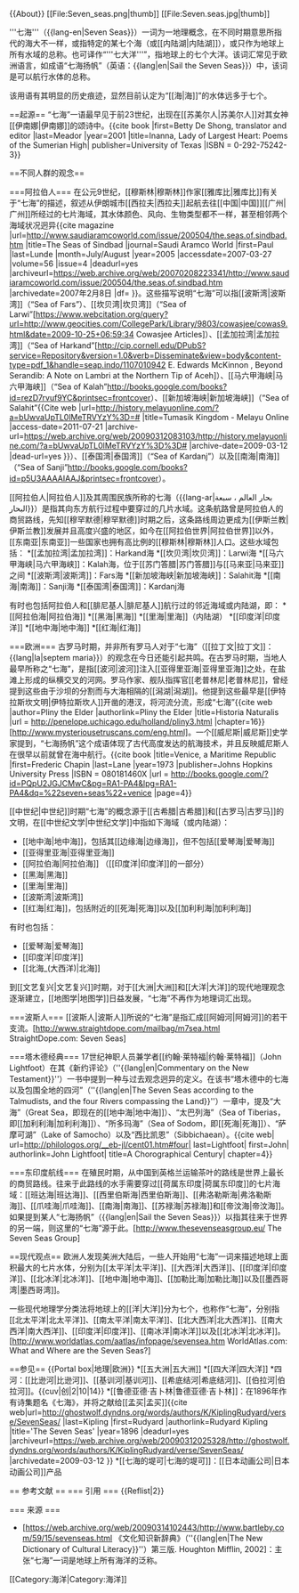 {{About}}
[[File:Seven_seas.png|thumb]]
[[File:Seven.seas.jpg|thumb]] 

'''七海'''（{{lang-en|Seven Seas}}）一词为一地理概念，在不同时期意思所指代的海大不一样，或指特定的某七个海（或[[内陆湖|内陆湖]]），或只作为地球上所有水域的总称。也可译作“'''七大洋'''”，指地球上的七个大洋。该词汇常见于欧洲语言，如成语“七海扬帆”（英语：{{lang|en|Sail the Seven Seas}}）中，该词是可以航行水体的总称。

该用语有其明显的历史痕迹，显然目前认定为“[[海|海]]”的水体远多于七个。

==起源==
“七海”一语最早见于前23世纪，出现在[[苏美尔人|苏美尔人]]对其女神[[伊南娜|伊南娜]]的颂诗中。<ref name="Meador">{{cite book |first=Betty De Shong, translator and editor |last=Meador |year=2001 |title=Inanna, Lady of Largest Heart: Poems of the Sumerian High| publisher=University of Texas |ISBN = 0-292-75242-3}}</ref> 

==不同人群的观念==

===阿拉伯人===
在公元9世纪，[[穆斯林|穆斯林]]作家[[雅库比|雅库比]]有关于“七海”的描述，叙述从伊朗城市[[西拉夫|西拉夫]]起航去往[[中国|中国]][[广州|广州]]所经过的七片海域，其水体颜色、风向、生物类型都不一样，甚至相邻两个海域状况迥异<ref name="Lunde">{{cite magazine |url=http://www.saudiaramcoworld.com/issue/200504/the.seas.of.sindbad.htm |title=The Seas of Sindbad |journal=Saudi Aramco World |first=Paul |last=Lunde |month=July/August |year=2005 |accessdate=2007-03-27 |volume=56 |issue=4 |deadurl=yes |archiveurl=https://web.archive.org/web/20070208223341/http://www.saudiaramcoworld.com/issue/200504/the.seas.of.sindbad.htm |archivedate=2007年2月8日 |df= }}</ref>。这些描写说明“七海”可以指[[波斯湾|波斯湾]]（“Sea of Fars”）、[[坎贝湾|坎贝湾]]（“Sea of Larwi”<ref>[https://www.webcitation.org/query?url=http://www.geocities.com/CollegePark/Library/9803/cowasjee/cowas9.html&date=2009-10-25+06:59:34  Cowasjee Articles<!-- Bot generated title -->]</ref>）、[[孟加拉湾|孟加拉湾]]（“Sea of Harkand”<ref>[http://cip.cornell.edu/DPubS?service=Repository&version=1.0&verb=Disseminate&view=body&content-type=pdf_1&handle=seap.indo/1107010942 E. Edwards McKinnon , Beyond Serandib: A Note on Lambri at the Northern Tip of Aceh<!-- Bot generated title -->]</ref>）、[[马六甲海峡|马六甲海峡]]（“Sea of Kalah”<ref name="MALA">http://books.google.com/books?id=rezD7rvuf9YC&printsec=frontcover</ref>）、[[新加坡海峡|新加坡海峡]]（“Sea of Salahit”<ref>{{Cite web |url=http://history.melayuonline.com/?a=bUwvaUpTL0lMeTRVYzY%3D=# |title=Tumasik Kingdom - Melayu Online<!-- Bot generated title --> |access-date=2011-07-21 |archive-url=https://web.archive.org/web/20090312083103/http://history.melayuonline.com/?a=bUwvaUpTL0lMeTRVYzY%3D%3D# |archive-date=2009-03-12 |dead-url=yes }}</ref>）、[[泰国湾|泰国湾]]（“Sea of Kardanj”<ref name="MALA" />）以及[[南海|南海]]（“Sea of Sanji”<ref>http://books.google.com/books?id=p5U3AAAAIAAJ&printsec=frontcover</ref>）。

[[阿拉伯人|阿拉伯人]]及其周围民族所称的七海（{{lang-ar|بحار العالم ، سبعة البحار}}）是指其向东方航行过程中要穿过的几片水域。这条航路曾是阿拉伯人的商贸路线，先知[[穆罕默德|穆罕默德]]时期之后，这条路线周边更成为[[伊斯兰教|伊斯兰教]]发展并且高度兴盛的地区，如今在[[阿拉伯世界|阿拉伯世界]]以外，[[东南亚|东南亚]]一些国家也拥有高比例的[[穆斯林|穆斯林]]人口。这些水域包括：
*[[孟加拉湾|孟加拉湾]]：Harkand海
*[[坎贝湾|坎贝湾]]：Larwi海
*[[马六甲海峡|马六甲海峡]]：Kalah海，位于[[苏门答腊|苏门答腊]]与[[马来亚|马来亚]]之间
*[[波斯湾|波斯湾]]：Fars海
*[[新加坡海峡|新加坡海峡]]：Salahit海
*[[南海|南海]]：Sanji海
*[[泰国湾|泰国湾]]：Kardanj海

有时也包括阿拉伯人和[[腓尼基人|腓尼基人]]航行过的邻近海域或内陆湖，即： 
*[[阿拉伯海|阿拉伯海]]
*[[黑海|黑海]]
*[[里海|里海]]（内陆湖）
*[[印度洋|印度洋]]
*[[地中海|地中海]]
*[[红海|红海]]

===欧洲===
古罗马时期，并非所有罗马人对于“七海”（[[拉丁文|拉丁文]]：{{lang|la|septem maria}}）的观念在今日还能引起共鸣。在古罗马时期，当地人最早所称之“七海”，是指[[波河|波河]]注入[[亚得里亚海|亚得里亚海]]之处，在盐滩上形成的纵横交叉的河网。罗马作家、舰队指挥官[[老普林尼|老普林尼]]，曾经提到这些由于沙坝的分割而与大海相隔的[[潟湖|潟湖]]。他提到这些最早是[[伊特拉斯坎文明|伊特拉斯坎人]]开凿的港汊，将河流分流，形成“七海”<ref name="Pliny">{{cite web |author=Pliny the Elder |authorlink=Pliny the Elder |title=Historia Naturalis |url = http://penelope.uchicago.edu/holland/pliny3.html |chapter=16}} [http://www.mysteriousetruscans.com/eng.html]</ref>。一个[[威尼斯|威尼斯]]史学家提到，“七海扬帆”这个成语体现了古代高度发达的航海技术，并且反映威尼斯人在很早以前就曾在海中航行。<ref name="Lane">{{cite book |title=Venice, a Maritime Republic |first=Frederic Chapin |last=Lane |year=1973 |publisher=Johns Hopkins University Press |ISBN = 080181460X |url = http://books.google.com/?id=PQpU2JGJCMwC&pg=RA1-PA4&lpg=RA1-PA4&dq=%22seven+seas%22+venice |page=4}}</ref>

[[中世纪|中世纪]]时期“七海”的概念源于[[古希腊|古希腊]]和[[古罗马|古罗马]]的文明，在[[中世纪文学|中世纪文学]]中指如下海域（或内陆湖）：
* [[地中海|地中海]]，包括其[[边缘海|边缘海]]，但不包括[[爱琴海|爱琴海]]
* [[亚得里亚海|亚得里亚海]]
* [[阿拉伯海|阿拉伯海]] （[[印度洋|印度洋]]的一部分）
* [[黑海|黑海]]
* [[里海|里海]]
* [[波斯湾|波斯湾]]
* [[红海|红海]]，包括附近的[[死海|死海]]以及[[加利利海|加利利海]]

有时也包括：
* [[爱琴海|爱琴海]]
* [[印度洋|印度洋]]
* [[北海_(大西洋)|北海]]

到[[文艺复兴|文艺复兴]]时期，对于[[大洲|大洲]]和[[大洋|大洋]]的现代地理观念逐渐建立，[[地图学|地图学]]日益发展，“七海”不再作为地理词汇出现。

===波斯人===
[[波斯人|波斯人]]所说的“七海”是指汇成[[阿姆河|阿姆河]]的若干支流。<ref name="Straight Dope">[http://www.straightdope.com/mailbag/m7sea.html StraightDope.com: Seven Seas]</ref>

===塔木德经典===
17世纪神职人员兼学者[[约翰·莱特福|约翰·莱特福]]（John Lightfoot）在其《新约评论》（''{{lang|en|Commentary on the New Testament}}''）一书中提到一种与过去观念迥异的定义。在该书“塔木德中的七海以及包围全地的四河”（''{{lang|en|The Seven Seas according to the Talmudists, and the four Rivers compassing the Land}}''）一章中，提及“大海”（Great Sea，即现在的[[地中海|地中海]]）、“太巴列海”（Sea of Tiberias，即[[加利利海|加利利海]]）、“所多玛海”（Sea of Sodom，即[[死海|死海]]）、“萨摩可湖”（Lake of Samocho）以及“西比凯恩”（Sibbichaean）。<ref name="Lightfoot">{{cite web| url=http://philologos.org/__eb-jl/cent01.htm#four| last=Lightfoot| first=John| authorlink=John Lightfoot| title=A Chorographical Century| chapter=4}}</ref>

===东印度航线===
在殖民时期，从中国到英格兰运输茶叶的路线是世界上最长的商贸路线。往来于此路线的水手需要穿过[[荷属东印度|荷属东印度]]的七片海域：[[班达海|班达海]]、[[西里伯斯海|西里伯斯海]]、[[弗洛勒斯海|弗洛勒斯海]]、[[爪哇海|爪哇海]]、[[南海|南海]]、[[苏禄海|苏禄海]]和[[帝汶海|帝汶海]]。如果提到某人“七海扬帆”（{{lang|en|Sail the Seven Seas}}）以指其往来于世界的另一端，则这里的“七海”源于此。<ref>[http://www.thesevenseasgroup.eu/ The Seven Seas Group]</ref>

==现代观点==
欧洲人发现美洲大陆后，一些人开始用“七海”一词来描述地球上面积最大的七片水体，分别为[[太平洋|太平洋]]、[[大西洋|大西洋]]、[[印度洋|印度洋]]、[[北冰洋|北冰洋]]、[[地中海|地中海]]、[[加勒比海|加勒比海]]以及[[墨西哥湾|墨西哥湾]]。

一些现代地理学分类法将地球上的[[洋|大洋]]分为七个，也称作“七海”，分别指[[北太平洋|北太平洋]]、[[南太平洋|南太平洋]]、[[北大西洋|北大西洋]]、[[南大西洋|南大西洋]]、[[印度洋|印度洋]]、[[南冰洋|南冰洋]]以及[[北冰洋|北冰洋]]。<ref>[http://www.worldatlas.com/aatlas/infopage/sevensea.htm WorldAtlas.com: What and Where are the Seven Seas?]</ref>

==参见==
{{Portal box|地理|欧洲}}
*[[五大洲|五大洲]]
*[[四大洋|四大洋]]
*四河：[[比逊河|比逊河]]、[[基训河|基训河]]、[[希底结河|希底结河]]、[[伯拉河|伯拉河]]。<ref>{{cuv|创|2|10|14}}</ref>
*[[鲁德亚德·吉卜林|鲁德亚德·吉卜林]]：在1896年作有诗集题名《七海》，并将之献给[[孟买|孟买]]<ref name="Kipling">{{cite web|url=http://ghostwolf.dyndns.org/words/authors/K/KiplingRudyard/verse/SevenSeas/ |last=Kipling |first=Rudyard |authorlink=Rudyard Kipling |title='The Seven Seas' |year=1896 |deadurl=yes |archiveurl=https://web.archive.org/web/20090312025328/http://ghostwolf.dyndns.org/words/authors/K/KiplingRudyard/verse/SevenSeas/ |archivedate=2009-03-12 }}</ref>
*[[七海的堤可|七海的堤可]]：[[日本动画公司|日本动画公司]]产品

== 参考文献 ==
=== 引用 ===
{{Reflist|2}}

=== 来源 ===
* [https://web.archive.org/web/20090314102443/http://www.bartleby.com/59/15/sevenseas.html 《文化知识新辞典》（''{{lang|en|The New Dictionary of Cultural Literacy}}''）第三版. Houghton Mifflin, 2002]：主张“七海”一词是地球上所有海洋的泛称。

[[Category:海洋|Category:海洋]]